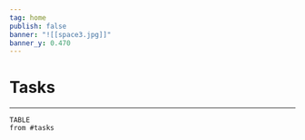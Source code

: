 ```yaml
---
tag: home
publish: false
banner: "![[space3.jpg]]"
banner_y: 0.470
---
```

# Tasks
---
```dataview
TABLE
from #tasks
```